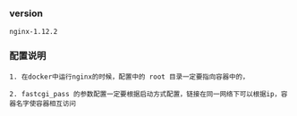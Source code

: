 ### version

    nginx-1.12.2

### 配置说明
    
    1. 在docker中运行nginx的时候，配置中的 root 目录一定要指向容器中的，
     
    2. fastcgi_pass 的参数配置一定要根据启动方式配置，链接在同一网络下可以根据ip，容器名字使容器相互访问 